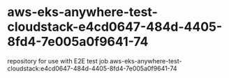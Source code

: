 # aws-eks-anywhere-test-cloudstack-e4cd0647-484d-4405-8fd4-7e005a0f9641-74
repository for use with E2E test job aws-eks-anywhere-test-cloudstack:e4cd0647-484d-4405-8fd4-7e005a0f9641-74
